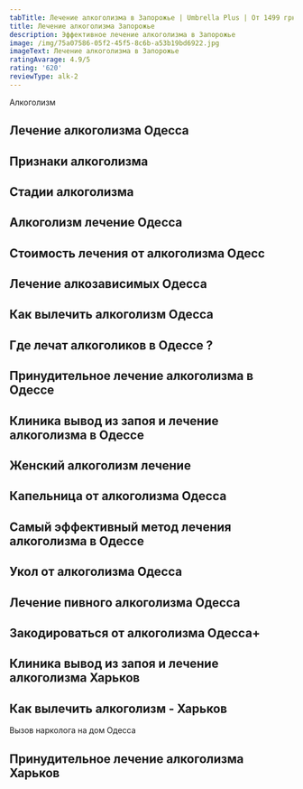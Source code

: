 ```yaml
---
tabTitle: Лечение алкоголизма в Запорожье | Umbrella Plus | От 1499 грн
title: Лечение алкоголизма Запорожье
description: Эффективное лечение алкоголизма в Запорожье
image: /img/75a07586-05f2-45f5-8c6b-a53b19bd6922.jpg
imageText: Лечение алкоголизма в Запорожье
ratingAvarage: 4.9/5
rating: '620'
reviewType: alk-2
---
```


Алкоголизм

## Лечение алкоголизма Одесса

## Признаки алкоголизма

## Стадии алкоголизма

## Алкоголизм лечение Одесса

## Стоимость лечения от алкоголизма Одесс

## Лечение алкозависимых Одесса

## Как вылечить алкоголизм Одесса

## Где лечат алкоголиков в Одессе ?

## Принудительное лечение алкоголизма в Одессе

## Клиника вывод из запоя и лечение алкоголизма в Одессе

## Женский алкоголизм лечение

## Капельница от алкоголизма Одесса

## Самый эффективный метод лечения алкоголизма в Одессе

## Укол от алкоголизма Одесса

## Лечение пивного алкоголизма Одесса

## Закодироваться от алкоголизма Одесса+

## Клиника вывод из запоя и лечение алкоголизма Харьков

## Как вылечить алкоголизм - Харьков


Вызов нарколога на дом Одесса

## Принудительное лечение алкоголизма Харьков
